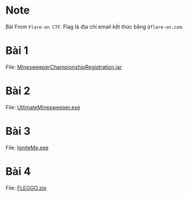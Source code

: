 # Note

Bài From `Flare-on CTF`. Flag là địa chỉ email kết thúc bằng `@flare-on.com`.


# Bài 1

File: [MinesweeperChampionshipRegistration.jar](MinesweeperChampionshipRegistration.jar)

# Bài 2

File: [UltimateMinesweeper.exe](UltimateMinesweeper.exe)

# Bài 3

File: [IgniteMe.exe](IgniteMe.exe)

# Bài 4

File: [FLEGGO.zip](FLEGGO.zip)
